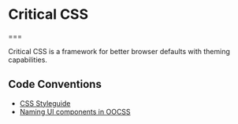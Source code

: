 # Critical CSS
===

Critical CSS is a framework for better browser defaults with theming capabilities.

## Code Conventions

* [CSS Styleguide](https://github.com/nathanjessen/css)
* [Naming UI components in OOCSS](http://csswizardry.com/2014/03/naming-ui-components-in-oocss/)
